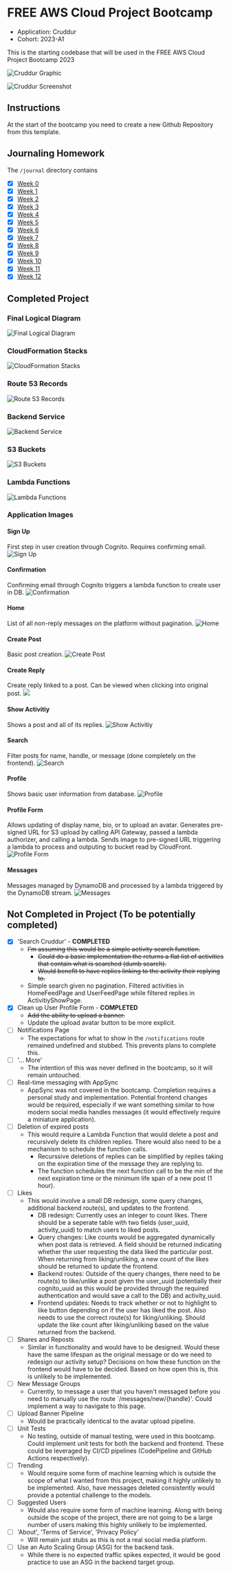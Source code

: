 # FREE AWS Cloud Project Bootcamp

- Application: Cruddur
- Cohort: 2023-A1

This is the starting codebase that will be used in the FREE AWS Cloud Project Bootcamp 2023

![Cruddur Graphic](_docs/assets/cruddur-banner.jpg)

![Cruddur Screenshot](_docs/assets/cruddur-screenshot.png)

## Instructions

At the start of the bootcamp you need to create a new Github Repository from this template.

## Journaling Homework

The `/journal` directory contains

- [x] [Week 0](journal/week00.md)
- [x] [Week 1](journal/week01.md)
- [x] [Week 2](journal/week02.md)
- [x] [Week 3](journal/week03.md)
- [x] [Week 4](journal/week04.md)
- [x] [Week 5](journal/week05.md)
- [x] [Week 6](journal/week06.md)
- [x] [Week 7](journal/week07.md)
- [x] [Week 8](journal/week08.md)
- [x] [Week 9](journal/week09.md)
- [x] [Week 10](journal/week10.md)
- [x] [Week 11](journal/week11.md)
- [x] [Week 12](journal/week12.md)

## Completed Project
### Final Logical Diagram
![Final Logical Diagram](_docs/assets/final-logical-diagram.png)

### CloudFormation Stacks
![CloudFormation Stacks](_docs/assets/cfn-stacks.png)

### Route 53 Records
![Route 53 Records](_docs/assets/route-53.png)

### Backend Service
![Backend Service](_docs/assets/backend-service.png)

### S3 Buckets
![S3 Buckets](_docs/assets/s3-buckets.png)

### Lambda Functions
![Lambda Functions](_docs/assets/lambdas.png)

### Application Images
#### Sign Up
First step in user creation through Cognito. Requires confirming email.
![Sign Up](_docs/assets/signup.png)
#### Confirmation
Confirming email through Cognito triggers a lambda function to create user in DB.
![Confirmation](_docs/assets/confirm.png)
#### Home
List of all non-reply messages on the platform without pagination.
![Home](_docs/assets/home.png)
#### Create Post
Basic post creation.
![Create Post](_docs/assets/post.png)
#### Create Reply
Create reply linked to a post. Can be viewed when clicking into original post.
![](_docs/assets/reply.png)
#### Show Activitiy
Shows a post and all of its replies.
![Show Activitiy](_docs/assets/activity-show.png)
#### Search
Filter posts for name, handle, or message (done completely on the frontend).
![Search](_docs/assets/search.png)
#### Profile
Shows basic user information from database.
![Profile](_docs/assets/profile.png)
#### Profile Form
Allows updating of display name, bio, or to upload an avatar.
Generates pre-signed URL for S3 upload by calling API Gateway, passed a lambda authorizer, and calling a lambda.
Sends image to pre-signed URL triggering a lambda to process and outputing to bucket read by CloudFront.
![Profile Form](_docs/assets/profile-form.png)
#### Messages
Messages managed by DynamoDB and processed by a lambda triggered by the DynamoDB stream.
![Messages](_docs/assets/messages.png)

## Not Completed in Project (To be potentially completed)
- [x] 'Search Cruddur' - **COMPLETED**
  - ~~I'm assuming this would be a simple activity search function.~~
    - ~~Could do a basic implementation the returns a flat list of activities that contain what is searched (dumb search).~~
    - ~~Would benefit to have replies linking to the activity their replying to.~~
  - Simple search given no pagination. Filtered activities in HomeFeedPage and UserFeedPage while filtered replies in ActivitiyShowPage.
- [x] Clean up User Profile Form - **COMPLETED**
  - ~~Add the ability to upload a banner.~~
  - Update the upload avatar button to be more explicit.
- [ ] Notifications Page
  - The expectations for what to show in the `/notifications` route remained undefined and stubbed. This prevents plans to complete this.
- [ ] '... More'
  - The intention of this was never defined in the bootcamp, so it will remain untouched.
- [ ] Real-time messaging with AppSync
  - AppSync was not covered in the bootcamp. Completion requires a personal study and implementation. Potential frontend changes would be required, especially if we want something similar to how modern social media handles messages (it would effectively require a miniature application).
- [ ] Deletion of expired posts
  - This would require a Lambda Function that would delete a post and recursively delete its children replies. There would also need to be a mechanism to schedule the function calls.
    - Recurssive deletions of replies can be simplified by replies taking on the expiration time of the message they are replying to.
    - The function schedules the next function call to be the min of the next expiration time or the minimum life span of a new post (1 hour).
- [ ] Likes
  - This would involve a small DB redesign, some query changes, additional backend route(s), and updates to the frontend.
    - DB redesign: Currently uses an integer to count likes. There should be a seperate table with two fields (user_uuid, activity_uuid) to match users to liked posts.
    - Query changes: Like counts would be aggregated dynamically when post data is retrieved. A field should be returned indicating whether the user requesting the data liked the particular post. When returning from liking/unliking, a new count of the likes should be returned to update the frontend.
    - Backend routes: Outside of the query changes, there need to be route(s) to like/unlike a post given the user_uuid (potentially their cognito_uuid as this would be provided through the required authentication and would save a call to the DB) and activity_uuid.
    - Frontend updates: Needs to track whether or not to highlight to like button depending on if the user has liked the post. Also needs to use the correct route(s) for liking/unliking. Should update the like count after liking/unliking based on the value returned from the backend.
- [ ] Shares and Reposts
  - Similar in functionality and would have to be designed. Would these have the same lifespan as the original message or do we need to redesign our activity setup? Decisions on how these function on the frontend would have to be decided. Based on how open this is, this is unlikely to be implemented.
- [ ] New Message Groups
  - Currently, to message a user that you haven't messaged before you need to manually use the route `/messages/new/{handle}'. Could implement a way to navigate to this page.
- [ ] Upload Banner Pipeline
  - Would be practically identical to the avatar upload pipeline.
- [ ] Unit Tests
  - No testing, outside of manual testing, were used in this bootcamp. Could implement unit tests for both the backend and frontend. These could be leveraged by CI/CD pipelines (CodePipeline and GitHub Actions respectively).
- [ ] Trending
  - Would require some form of machine learning which is outside the scope of what I wanted from this project, making it highly unlikely to be implemented. Also, have messages deleted consistently would provide a potential challenge to the models.
- [ ] Suggested Users
  - Would also require some form of machine learning. Along with being outside the scope of the project, there are not going to be a large number of users making this highly unlikely to be implemented.
- [ ] 'About', 'Terms of Service', 'Privacy Policy'
  - Will remain just stubs as this is not a real social media platform.
- [ ] Use an Auto Scaling Group (ASG) for the backend task.
  - While there is no expected traffic spikes expected, it would be good practice to use an ASG in the backend target group.

